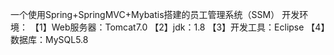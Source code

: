 一个使用Spring+SpringMVC+Mybatis搭建的员工管理系统（SSM）
开发环境：
  【1】Web服务器：Tomcat7.0
  【2】jdk：1.8
  【3】开发工具：Eclipse
  【4】数据库：MySQL5.8
  
